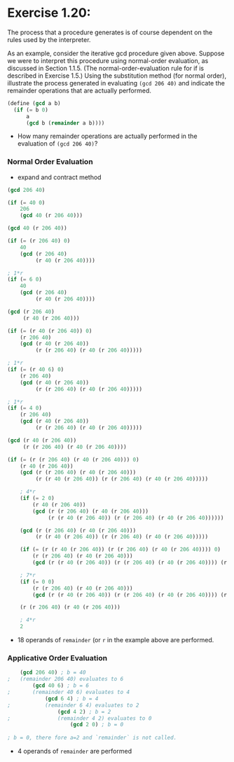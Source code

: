 # Exercise 1.20: 
The process that a procedure generates is of course dependent on the rules used by the interpreter.

As an example, consider the iterative gcd procedure given above. Suppose we were to interpret this procedure using normal-order evaluation, as discussed in Section 1.1.5. (The normal-order-evaluation rule for if is described in Exercise 1.5.) Using the substitution method (for normal order), illustrate the process generated in evaluating `(gcd 206 40)` and indicate the remainder operations that are actually performed. 

```scheme
(define (gcd a b)
  (if (= b 0)
      a
      (gcd b (remainder a b))))
```

- How many remainder operations are actually performed in the evaluation of `(gcd 206 40)`?

### Normal Order Evaluation
- expand and contract method
```scheme
(gcd 206 40)

(if (= 40 0)
    206
    (gcd 40 (r 206 40)))

(gcd 40 (r 206 40))

(if (= (r 206 40) 0)
    40
    (gcd (r 206 40)
         (r 40 (r 206 40))))

; 1*r
(if (= 6 0)
    40
    (gcd (r 206 40)
         (r 40 (r 206 40))))

(gcd (r 206 40)
     (r 40 (r 206 40)))

(if (= (r 40 (r 206 40)) 0)
    (r 206 40)
    (gcd (r 40 (r 206 40))
         (r (r 206 40) (r 40 (r 206 40)))))

; 1*r
(if (= (r 40 6) 0)
    (r 206 40)
    (gcd (r 40 (r 206 40))
         (r (r 206 40) (r 40 (r 206 40)))))

; 1*r
(if (= 4 0)
    (r 206 40)
    (gcd (r 40 (r 206 40))
         (r (r 206 40) (r 40 (r 206 40)))))

(gcd (r 40 (r 206 40))
     (r (r 206 40) (r 40 (r 206 40))))

(if (= (r (r 206 40) (r 40 (r 206 40))) 0)
    (r 40 (r 206 40))
    (gcd (r (r 206 40) (r 40 (r 206 40)))
         (r (r 40 (r 206 40)) (r (r 206 40) (r 40 (r 206 40)))))

    ; 4*r
    (if (= 2 0)
        (r 40 (r 206 40))
        (gcd (r (r 206 40) (r 40 (r 206 40)))
             (r (r 40 (r 206 40)) (r (r 206 40) (r 40 (r 206 40))))))

    (gcd (r (r 206 40) (r 40 (r 206 40)))
         (r (r 40 (r 206 40)) (r (r 206 40) (r 40 (r 206 40)))))

    (if (= (r (r 40 (r 206 40)) (r (r 206 40) (r 40 (r 206 40)))) 0)
        (r (r 206 40) (r 40 (r 206 40)))
        (gcd (r (r 40 (r 206 40)) (r (r 206 40) (r 40 (r 206 40)))) (r a  (r (r 40 (r 206 40)) (r (r 206 40) (r 40 (r 206 40)))))))

    ; 7*r
    (if (= 0 0)
        (r (r 206 40) (r 40 (r 206 40)))
        (gcd (r (r 40 (r 206 40)) (r (r 206 40) (r 40 (r 206 40)))) (r a  (r (r 40 (r 206 40)) (r (r 206 40) (r 40 (r 206 40)))))))

    (r (r 206 40) (r 40 (r 206 40)))

    ; 4*r
    2
```
- 18 operands of `remainder` (or `r` in the example above are performed.


### Applicative Order Evaluation
```scheme
    (gcd 206 40) ; b = 40
;   (remainder 206 40) evaluates to 6
        (gcd 40 6) ; b = 6
;       (remainder 40 6) evaluates to 4
            (gcd 6 4) ; b = 4
;           (remainder 6 4) evaluates to 2
                (gcd 4 2) ; b = 2
;               (remainder 4 2) evaluates to 0
                    (gcd 2 0) ; b = 0
    
; b = 0, there fore a=2 and `remainder` is not called.
```
- 4 operands of `remainder` are performed